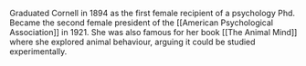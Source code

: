 Graduated Cornell in 1894 as the first female recipient of a psychology Phd. Became the second female president of the [[American Psychological Association]] in 1921. She was also famous for her book [[The Animal Mind]] where she explored animal behaviour, arguing it could be studied experimentally. 